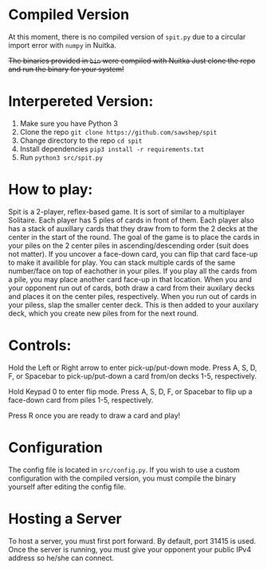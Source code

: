# Compiled Version
At this moment, there is no compiled version of `spit.py` due to a circular import error with `numpy` in Nuitka.

~~The binaries provided in `bin` were compiled with Nuitka
Just clone the repo and run the binary for your system!~~

# Interpereted Version:
1. Make sure you have Python 3
2. Clone the repo `git clone https://github.com/sawshep/spit`
3. Change directory to the repo `cd spit`
4. Install dependencies `pip3 install -r requirements.txt`
5. Run `python3 src/spit.py`

# How to play:
Spit is a 2-player, reflex-based game.
It is sort of similar to a multiplayer Solitaire.
Each player has 5 piles of cards in front of them.
Each player also has a stack of auxillary cards that they draw from to form the 2 decks at the center in the start of the round.
The goal of the game is to place the cards in your piles on the 2 center piles in ascending/descending order (suit does not matter).
If you uncover a face-down card, you can flip that card face-up to make it availible for play.
You can stack multiple cards of the same number/face on top of eachother in your piles.
If you play all the cards from a pile, you may place another card face-up in that location.
When you and your opponent run out of cards, both draw a card from their auxilary decks and places it on the center piles, respectively.
When you run out of cards in your piless, slap the smaller center deck. This is then added to your auxilary deck, which you create new piles from for the next round.

# Controls:
Hold the Left or Right arrow to enter pick-up/put-down mode.
Press A, S, D, F, or Spacebar to pick-up/put-down a card from/on decks 1-5, respectively.

Hold Keypad 0 to enter flip mode.
Press A, S, D, F, or Spacebar to flip up a face-down card from piles 1-5, respectively.

Press R once you are ready to draw a card and play!

# Configuration
The config file is located in `src/config.py`. If you wish to use a custom configuration with the compiled version, you must compile the binary yourself after editing the config file.

# Hosting a Server
To host a server, you must first port forward. By default, port 31415 is used.
Once the server is running, you must give your opponent your public IPv4 address so he/she can connect.
